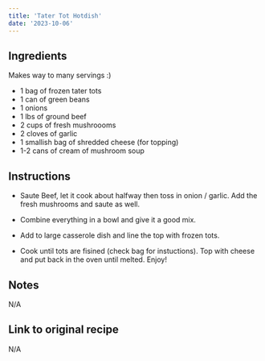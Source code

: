 ```yaml
---
title: 'Tater Tot Hotdish'
date: '2023-10-06'
---
```


## Ingredients 

Makes way to many servings :) 

-   1 bag of frozen tater tots
-   1 can of green beans
-   1 onions 
-   1 lbs of ground beef
-   2 cups of fresh mushroooms
-   2 cloves of garlic
-   1 smallish bag of shredded cheese (for topping)
-   1-2 cans of cream of mushroom soup

## Instructions
-  Saute Beef, let it cook about halfway then toss in onion / garlic. Add the fresh mushrooms and saute as well. 
    
-   Combine everything in a bowl and give it a good mix. 
    
-   Add to large casserole dish and line the top with frozen tots. 
    
-   Cook until tots are fisined (check bag for instuctions). Top with cheese and put back in the oven until melted. Enjoy!
## Notes

N/A 

## Link to original recipe
N/A
